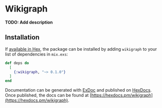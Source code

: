 # Wikigraph

**TODO: Add description**

## Installation

If [available in Hex](https://hex.pm/docs/publish), the package can be installed
by adding `wikigraph` to your list of dependencies in `mix.exs`:

```elixir
def deps do
  [
    {:wikigraph, "~> 0.1.0"}
  ]
end
```

Documentation can be generated with [ExDoc](https://github.com/elixir-lang/ex_doc)
and published on [HexDocs](https://hexdocs.pm). Once published, the docs can
be found at [https://hexdocs.pm/wikigraph](https://hexdocs.pm/wikigraph).

